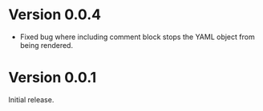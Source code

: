 # Version 0.0.4

- Fixed bug where including comment block stops the YAML object from being rendered. 

# Version 0.0.1

Initial release.